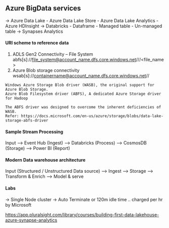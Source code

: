 
## Azure BigData services
  -> Azure Data Lake
     - Azure Data Lake Store
	 - Azure Data Lake Analytics
	 - Azure HDInsight
  -> Databricks
     - Dataframe
	 - Managed table
	 - Un-managed table
  -> Synapses Analytics
   
   
#### URI scheme to reference data

   1. ADLS Gen2 Connectivity – File System
        abfs[s]://file_system@account_name.dfs.core.windows.net/<dir1>/<dir2>/<file_name>
   2. Azure Blob storage connectivity
        wsab[s]://containername@account_name.dfs.core.windows.net/<folder1>/<folder2>

    Windows Azure Storage Blob driver (WASB), the original support for Azure Blob Storage.
    Azure Blob Filesystem driver (ABFS), A dedicated Azure Storage driver for Hadoop
	
	The ABFS driver was designed to overcome the inherent deficiencies of WASB.
    Refer: https://docs.microsoft.com/en-us/azure/storage/blobs/data-lake-storage-abfs-driver


#### Sample Stream Processing

   Input --> Event Hub (Ingest) --> Databricks (Process) --> CosmosDB (Storage) --> Power BI (Report)

#### Modern Data warehouse architecture

   Input (Structured / Unstructured Data source) --> Ingest --> Storage --> Transform & Enrich --> Model & serve

#### Labs
  -> Single Node cluster
  -> Auto Terminate or 120m idle time .. charged per hr by Microsoft

https://app.pluralsight.com/library/courses/building-first-data-lakehouse-azure-synapse-analytics

